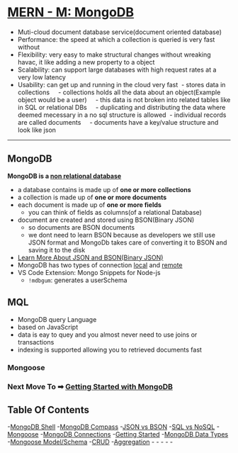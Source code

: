 # [MERN - M: MongoDB](https://www.mongodb.com/docs/manual/introduction/)
- Muti-cloud document database service(document oriented database)
- Performance: the speed at which a collection is queried is very fast without 
- Flexibility: very easy to make structural changes without wreaking havac, it like adding a new property to a object
- Scalability: can support large databases with high request rates at a very low latency
- Usability: can get up and running in the cloud very fast
 - stores data in collections
    - collections holds all the data about an object(Example object would be a user)
    - this data is not broken into related tables like in SQL or relational DBs
    - duplicating and distributing the data where deemed mecessary in a no sql structure is allowed
 - individual records are called documents
    - documents have a key/value structure and look like json
______________________________________________________________________
## MongoDB
**MongoDB is a [non relational database](./MongoDBBasics/SQLvsNoSQL.md)**
- a database contains is made up of **one or more collections**
- a collection is made up of **one or more documents**
- each document is made up of **one or more fields**
    - you can think of fields as columns(of a relational Database)
- document are created and stored using BSON(Binary JSON)
    - so documents are BSON documents
    - we dont need to learn BSON because as developers we still use JSON format and MongoDb takes care of converting it to BSON and saving it to the disk
- [Learn More About JSON and BSON(Binary JSON)](./MongoDBBasics/JSONvsBSON.md)
- MongoDB has two types of connection [local](./MongoDBBasics/LOCALCONNECTION/README.md) and [remote](./MongoDBBasics/REMOTECONNECTION/README.md)
- VS Code Extension: Mongo Snippets for Node-js
    - `!mdbgum`: generates a userSchema

## MQL
- MongoDB query Language
- based on JavaScript
- data is eay to quey and you almost never need to use joins or transactions
- indexing is supported allowing you to retrieved documents fast

### Mongoose



### Next Move To ➡ [Getting Started with MongoDB](./MongoDBBasics/GettingStarted.md)


## Table Of Contents
-[MongoDB Shell](./Shell/README.md)
-[MongoDB Compass](./Compass/README.md)
-[JSON vs BSON](./MongoDBBasics/JSONvsBSON.md)
-[SQL vs NoSQL](./MongoDBBasics/SQLvsNoSQL.md)
-[Mongoose](./Mongoose/README.md)
-[MongoDB Connections](./MongoDBBasics/CONNECTIONS.md/README.md)
-[Getting Started](./MongoDBBasics/GettingStarted.md)
-[MongoDB Data Types](./MongoDBBasics/DataTypes/)
-[Mongoose Model/Schema](./Mongoose/SCHEMA.md)
-[CRUD](./Mongoose/CRUD/CommonMethods.md)
-[Aggregation](./Aggregation/README.md)
-[]()
-[]()
-[]()
-[]()
-[]()